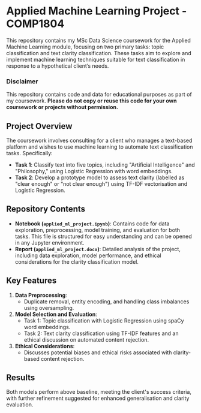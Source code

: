 # Applied Machine Learning Project - COMP1804

This repository contains my MSc Data Science coursework for the Applied Machine Learning module, focusing on two primary tasks: topic classification and text clarity classification. These tasks aim to explore and implement machine learning techniques suitable for text classification in response to a hypothetical client’s needs.

### Disclaimer
This repository contains code and data for educational purposes as part of my coursework. **Please do not copy or reuse this code for your own coursework or projects without permission.**

## Project Overview
The coursework involves consulting for a client who manages a text-based platform and wishes to use machine learning to automate text classification tasks. Specifically:
- **Task 1**: Classify text into five topics, including "Artificial Intelligence" and "Philosophy," using Logistic Regression with word embeddings.
- **Task 2**: Develop a prototype model to assess text clarity (labelled as "clear enough" or "not clear enough") using TF-IDF vectorisation and Logistic Regression.

## Repository Contents
- **Notebook (`applied_ml_project.ipynb`)**: Contains code for data exploration, preprocessing, model training, and evaluation for both tasks. This file is structured for easy understanding and can be opened in any Jupyter environment.
- **Report (`applied_ml_project.docx`)**: Detailed analysis of the project, including data exploration, model performance, and ethical considerations for the clarity classification model.

## Key Features
1. **Data Preprocessing**:
   - Duplicate removal, entity encoding, and handling class imbalances using oversampling.
2. **Model Selection and Evaluation**:
   - Task 1: Topic classification with Logistic Regression using spaCy word embeddings.
   - Task 2: Text clarity classification using TF-IDF features and an ethical discussion on automated content rejection.
3. **Ethical Considerations**:
   - Discusses potential biases and ethical risks associated with clarity-based content rejection.


## Results
Both models perform above baseline, meeting the client's success criteria, with further refinement suggested for enhanced generalisation and clarity evaluation.
